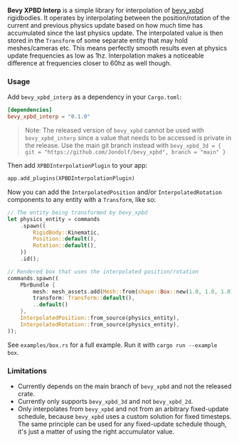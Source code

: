 **Bevy XPBD Interp** is a simple library for interpolation of [bevy_xpbd](https://github.com/Jondolf/bevy_xpbd/) rigidbodies. It operates by interpolating between the position/rotation of the current and previous physics update based on how much time has accumulated since the last physics update. The interpolated value is then stored in the `Transform` of some separate entity that may hold meshes/cameras etc. This means perfectly smooth results even at physics update frequencies as low as 1hz. Interpolation makes a noticeable difference at frequencies closer to 60hz as well though.

### Usage
Add `bevy_xpbd_interp` as a dependency in your `Cargo.toml`:
```toml
[dependencies]  
bevy_xpbd_interp = "0.1.0"
```
> Note: The released version of `bevy_xpbd` cannot be used with `bevy_xpbd_interp` since a value that needs to be accessed is private in the release. Use the main git branch instead with
> `bevy_xpbd_3d = { git = "https://github.com/Jondolf/bevy_xpbd", branch = "main" }`
> 
Then add `XPBDInterpolationPlugin` to your app:
```rust
app.add_plugins(XPBDInterpolationPlugin)
```
Now you can add the `InterpolatedPosition` and/or `InterpolatedRotation` components to any entity with a `Transform`, like so:
```rust
// The entity being transformed by bevy_xpbd
let physics_entity = commands
    .spawn((
        RigidBody::Kinematic,
        Position::default(),
        Rotation::default(),
    ))
    .id();

// Rendered box that uses the interpolated position/rotation
commands.spawn((
    PbrBundle {
        mesh: mesh_assets.add(Mesh::from(shape::Box::new(1.0, 1.0, 1.0))),
        transform: Transform::default(), 
        ..default()
    }, 
    InterpolatedPosition::from_source(physics_entity),
    InterpolatedRotation::from_source(physics_entity),
));
```

See `examples/box.rs` for a full example. Run it with `cargo run --example box`.

### Limitations
- Currently depends on the main branch of `bevy_xpbd` and not the released crate.
- Currently only supports `bevy_xpbd_3d` and not `bevy_xpbd_2d`. 
- Only interpolates from `bevy_xpbd` and not from an arbitrary fixed-update schedule, because `bevy_xpbd` uses a custom solution for fixed timesteps. The same principle can be used for any fixed-update schedule though, it's just a matter of using the right accumulator value.